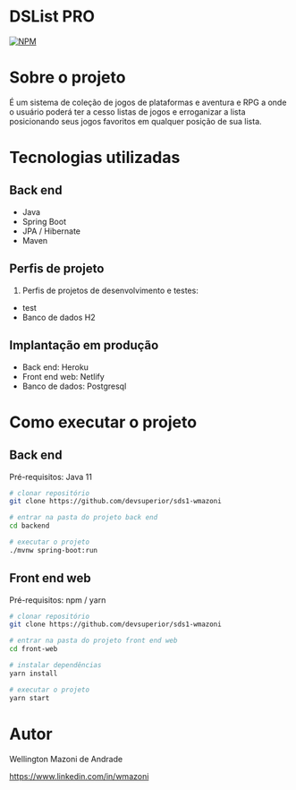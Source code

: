 # DSList PRO
[![NPM](https://img.shields.io/npm/l/react)](https://github.com/devsuperior/sds1-wmazoni/blob/master/LICENSE) 

# Sobre o projeto

É um sistema de coleção de jogos de plataformas e aventura e RPG  a onde o usuário poderá ter a cesso listas de jogos e erroganizar a lista posicionando seus jogos favoritos em qualquer posição de sua lista.

# Tecnologias utilizadas
## Back end
- Java
- Spring Boot
- JPA / Hibernate
- Maven
## Perfis de projeto
  1. Perfis de projetos de desenvolvimento e testes:
- test
- Banco de dados H2 
## Implantação em produção
- Back end: Heroku
- Front end web: Netlify
- Banco de dados: Postgresql

# Como executar o projeto

## Back end
Pré-requisitos: Java 11

```bash
# clonar repositório
git clone https://github.com/devsuperior/sds1-wmazoni

# entrar na pasta do projeto back end
cd backend

# executar o projeto
./mvnw spring-boot:run
```

## Front end web
Pré-requisitos: npm / yarn

```bash
# clonar repositório
git clone https://github.com/devsuperior/sds1-wmazoni

# entrar na pasta do projeto front end web
cd front-web

# instalar dependências
yarn install

# executar o projeto
yarn start
```

# Autor

Wellington Mazoni de Andrade

https://www.linkedin.com/in/wmazoni
